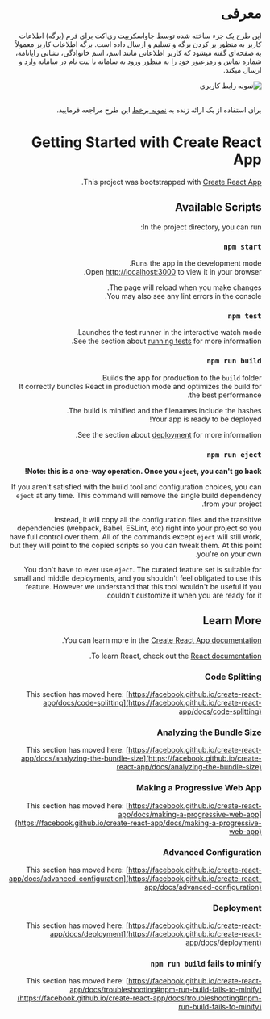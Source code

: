 <html lang="fa" dir="rtl">
<body>
<h1>معرفی
</h1>

<p>
این طرح یک جزء ساخته شده توسط جاواسکریپت ری‌اکت برای فرم (برگه) اطلاعات کاربر به منظور پر کردن برگه و تسلیم و ارسال داده است. برگه اطلاعات کاربر معمولاً به صفحه‌ای گفته میشود که کاربر اطلاعاتی مانند اسم، اسم خانوادگی، نشانی رایانامه، شماره تماس و رمزعبور خود را به منظور ورود به سامانه یا ثبت نام در سامانه وارد و ارسال میکند. </p>

<div>
<img src="https://github.com/M-Hatami/react-shopping-cart-grocery/blob/master/public/sample.jpg?raw=true" alt="نمونه رابط کاربری"/>
</div>
<br/>
<p>برای استفاده از یک ارائه زنده به <a href="https://react-simple-form-m.netlify.app/">نمونه برخط</a> این طرح مراجعه فرمایید.
</p>
</body>
</html>



# Getting Started with Create React App

This project was bootstrapped with [Create React App](https://github.com/facebook/create-react-app).

## Available Scripts

In the project directory, you can run:

### `npm start`

Runs the app in the development mode.\
Open [http://localhost:3000](http://localhost:3000) to view it in your browser.

The page will reload when you make changes.\
You may also see any lint errors in the console.

### `npm test`

Launches the test runner in the interactive watch mode.\
See the section about [running tests](https://facebook.github.io/create-react-app/docs/running-tests) for more information.

### `npm run build`

Builds the app for production to the `build` folder.\
It correctly bundles React in production mode and optimizes the build for the best performance.

The build is minified and the filenames include the hashes.\
Your app is ready to be deployed!

See the section about [deployment](https://facebook.github.io/create-react-app/docs/deployment) for more information.

### `npm run eject`

**Note: this is a one-way operation. Once you `eject`, you can't go back!**

If you aren't satisfied with the build tool and configuration choices, you can `eject` at any time. This command will remove the single build dependency from your project.

Instead, it will copy all the configuration files and the transitive dependencies (webpack, Babel, ESLint, etc) right into your project so you have full control over them. All of the commands except `eject` will still work, but they will point to the copied scripts so you can tweak them. At this point you're on your own.

You don't have to ever use `eject`. The curated feature set is suitable for small and middle deployments, and you shouldn't feel obligated to use this feature. However we understand that this tool wouldn't be useful if you couldn't customize it when you are ready for it.

## Learn More

You can learn more in the [Create React App documentation](https://facebook.github.io/create-react-app/docs/getting-started).

To learn React, check out the [React documentation](https://reactjs.org/).

### Code Splitting

This section has moved here: [https://facebook.github.io/create-react-app/docs/code-splitting](https://facebook.github.io/create-react-app/docs/code-splitting)

### Analyzing the Bundle Size

This section has moved here: [https://facebook.github.io/create-react-app/docs/analyzing-the-bundle-size](https://facebook.github.io/create-react-app/docs/analyzing-the-bundle-size)

### Making a Progressive Web App

This section has moved here: [https://facebook.github.io/create-react-app/docs/making-a-progressive-web-app](https://facebook.github.io/create-react-app/docs/making-a-progressive-web-app)

### Advanced Configuration

This section has moved here: [https://facebook.github.io/create-react-app/docs/advanced-configuration](https://facebook.github.io/create-react-app/docs/advanced-configuration)

### Deployment

This section has moved here: [https://facebook.github.io/create-react-app/docs/deployment](https://facebook.github.io/create-react-app/docs/deployment)

### `npm run build` fails to minify

This section has moved here: [https://facebook.github.io/create-react-app/docs/troubleshooting#npm-run-build-fails-to-minify](https://facebook.github.io/create-react-app/docs/troubleshooting#npm-run-build-fails-to-minify)
